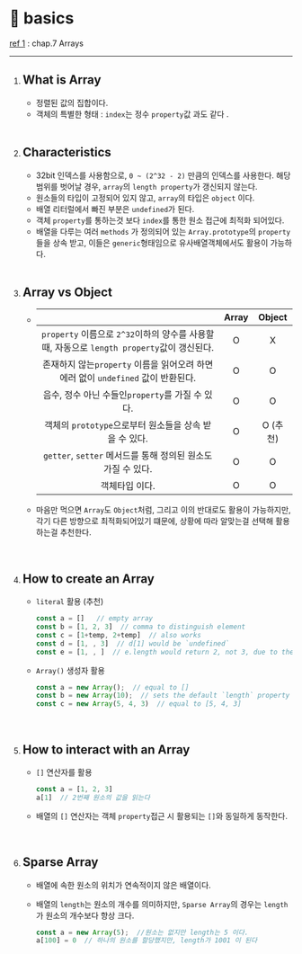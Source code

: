 # 🌽 basics

[ref 1](https://www.oreilly.com/library/view/javascript-the-definitive/9781449393854/) : chap.7 Arrays

___

1. ## What is Array

   - 정렬된 값의 집합이다.
   - 객체의 특별한 형태 : `index`는 정수 `property`값 과도 같다 .

   <br>

2. ## Characteristics

   - 32bit 인덱스를 사용함으로, `0 ~ (2^32 - 2)` 만큼의 인덱스를 사용한다.
     해당 범위를 벗어날 경우, `array`의 `length property`가 갱신되지 않는다.
   - 원소들의 타입이 고정되어 있지 않고, `array`의 타입은 `object` 이다.
   - 배열 리터럴에서 빠진 부분은 `undefined`가 된다.
   - 객체 `property`를 통하는것 보다 `index`를 통한 원소 접근에 최적화 되어있다.
   - 배열을 다루는 여러 `methods` 가 정의되어 있는 `Array.prototype`의 `property`들을 상속 받고,
     이들은 `generic`형태임으로 유사배열객체에서도 활용이 가능하다.

   <br>

3. ## Array vs Object

   - |                                                              | Array |  Object  |
     | :----------------------------------------------------------: | :---: | :------: |
     | `property` 이름으로 `2^32`이하의 양수를 사용할 때, 자동으로 `length property`값이 갱신된다. |   O   |    X     |
     | 존재하지 않는`property` 이름을 읽어오려 하면 에러 없이 `undefined` 값이 반환된다. |   O   |    O     |
     |       음수, 정수 아닌 수들인`property`를 가질 수 있다.       |   O   |    O     |
     |    객체의 `prototype`으로부터 원소들을 상속 받을 수 있다.    |   O   | O (추천) |
     | `getter`, `setter` 메서드를 통해 정의된 원소도 가질 수 있다. |   O   |    O     |
     |                        객체타입 이다.                        |   O   |    O     |

   - 마음만 먹으면 `Array`도 `Object`처럼, 그리고 이의 반대로도 활용이 가능하지만, 
     각기 다른 방향으로 최적화되어있기 떄문에, 상황에 따라 알맞는걸 선택해 활용하는걸 추천한다.

   <br>

4. ## How to create an Array

   - `literal` 활용 (추천)

     ```javascript
     const a = []	// empty array
     const b = [1, 2, 3]  // comma to distinguish element
     const c = [1+temp, 2+temp]  // also works
     const d = [1, , 3]  // d[1] would be `undefined`
     const e = [1, , ]  // e.length would return 2, not 3, due to the literal rule
     ```

   - `Array()` 생성자 활용

     ```javascript
     const a = new Array();  // equal to []
     const b = new Array(10);  // sets the default `length` property of the Array to 10
     const c = new Array(5, 4, 3)  // equal to [5, 4, 3]
     ```

   <br>

5. ## How to interact with an Array

   - `[]` 연산자를 활용

     ```javascript
     const a = [1, 2, 3]
     a[1]  // 2번째 원소의 값을 읽는다
     ```

   - 배열의 `[]` 연산자는 객체 `property`접근 시 활용되는 `[]`와 동일하게 동작한다.

   <br>

6. ## Sparse Array

   - 배열에 속한 원소의 위치가 연속적이지 않은 배열이다.

   - 배열의 `length`는 원소의 개수를 의미하지만,
     `Sparse Array`의 경우는 `length`가 원소의 개수보다 항상 크다.

     ```javascript
     const a = new Array(5);  //원소는 없지만 length는 5 이다.
     a[100] = 0  // 하나의 원소를 할당했지만, length가 1001 이 된다
     ```

      